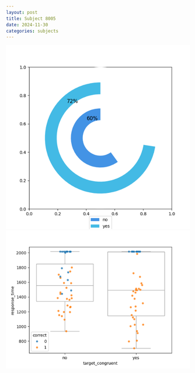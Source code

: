 ```yaml
---
layout: post
title: Subject 8005
date: 2024-11-30
categories: subjects
---
```


![](data/8005/run-15/8005_accuracy_target_congruence.png)
![](data/8005/run-15/8005_rt_congruence.png)
